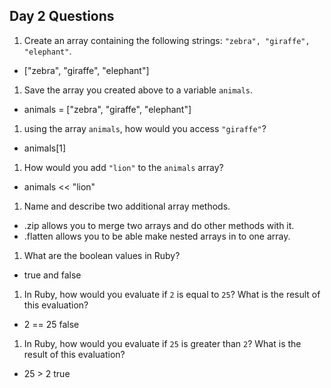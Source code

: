 ## Day 2 Questions

1. Create an array containing the following strings: `"zebra", "giraffe", "elephant"`.

  * ["zebra", "giraffe", "elephant"]

1. Save the array you created above to a variable `animals`.

  * animals = ["zebra", "giraffe", "elephant"]

1. using the array `animals`, how would you access `"giraffe"`?

  * animals[1]

1. How would you add `"lion"` to the `animals` array?

  * animals << "lion"

1. Name and describe two additional array methods.

  * .zip allows you to merge two arrays and do other methods with it.
  * .flatten allows you to be able make nested arrays in to one array.

1. What are the boolean values in Ruby?

  * true and false

1. In Ruby, how would you evaluate if `2` is equal to `25`? What is the result of this evaluation?

  * 2 == 25 false

1. In Ruby, how would you evaluate if `25` is greater than `2`? What is the result of this evaluation?

  * 25 > 2 true
